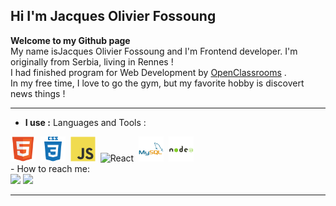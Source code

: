 ## **Hi I'm Jacques Olivier Fossoung**
**Welcome to my Github page**
 <br> My name isJacques Olivier Fossoung and I'm Frontend developer. I'm originally from Serbia, living in Rennes ! <br>
I had finished program for Web Development by <a href="https://openclassrooms.com/en/">OpenClassrooms</a> .<br>
In my free time, I love to go the gym, but my favorite hobby is discovert news things !
<hr>


- **I use :**
 Languages and Tools :

<div>
   <img src="https://github.com/devicons/devicon/blob/master/icons/html5/html5-original.svg" title="HTML5" alt="HTML" width="40" height="40"/>&nbsp;
 <img src="https://github.com/devicons/devicon/blob/master/icons/css3/css3-plain-wordmark.svg"  title="CSS3" alt="CSS" width="40" height="40"/>&nbsp;
  <img src="https://github.com/devicons/devicon/blob/master/icons/javascript/javascript-original.svg" title="JavaScript" alt="JavaScript" width="40" height="40"/>&nbsp;
  <img src="" title="React" alt="React" width="40" height="40"/>&nbsp;
  <img src="https://github.com/devicons/devicon/blob/master/icons/mysql/mysql-original-wordmark.svg" title="MySQL"  alt="MySQL" width="40" height="40"/>&nbsp;
  <img src="https://github.com/devicons/devicon/blob/master/icons/nodejs/nodejs-original-wordmark.svg" title="NodeJS" alt="NodeJS" width="40" height="40"/>&nbsp;
</div>
- How to reach me: 
<div><a href="https://www.linkedin.com/in//">
<img src="https://img.shields.io/badge/LinkedIn-blue?logo=linkedin&logoColor=white"/></a>
 <a href="mailto:fossoung@gmail.com">
<img src="https://img.shields.io/badge/Email-blue?logo=Email&logoColor=white"/></a>
</div>
<hr/>
